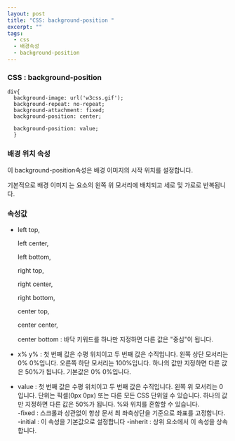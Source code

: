 ```yaml
---
layout: post
title: "CSS: background-position "
excerpt: ""
tags: 
  - css
  - 배경속성
  - background-position
---
```



### CSS : background-position

    div{
      background-image: url('w3css.gif');
      background-repeat: no-repeat;
      background-attachment: fixed;
      background-position: center; 
      
      background-position: value;
      }

### 배경 위치 속성

이 background-position속성은 배경 이미지의 시작 위치를 설정합니다.

기본적으로 배경 이미지 는 요소의 왼쪽 위 모서리에 배치되고 세로 및 가로로 반복됩니다.

### 속성값

- left top,

  left center,
  
  left bottom,
  
  right top,
  
  right center,
  
  right bottom,
  
  center top,
  
  center center,
  
  center bottom : 바닥	키워드를 하나만 지정하면 다른 값은 "중심"이 됩니다.
- x% y% : 첫 번째 값은 수평 위치이고 두 번째 값은 수직입니다. 왼쪽 상단 모서리는 0% 0%입니다. 오른쪽 하단 모서리는 100%입니다. 하나의 값만 지정하면 다른 값은 50%가 됩니다. 기본값은 0% 0%입니다.	
- value : 	첫 번째 값은 수평 위치이고 두 번째 값은 수직입니다. 왼쪽 위 모서리는 0입니다. 단위는 픽셀(0px 0px) 또는 다른 모든 CSS 단위일 수 있습니다. 하나의 값만 지정하면 다른 값은 50%가 됩니다. %와 위치를 혼합할 수 있습니다.	
-fixed : 스크롤과 상관없이 항상 문서 최 좌측상단을 기준으로 좌표를 고정합니다.
-initial : 이 속성을 기본값으로 설정합니다
-inherit : 상위 요소에서 이 속성을 상속합니다. 
   



